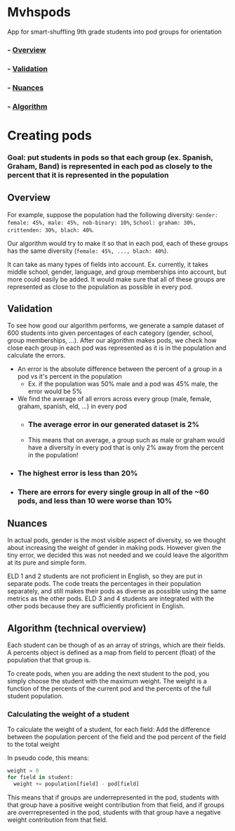 # Mvhspods
App for smart-shuffling 9th grade students into pod groups for orientation 

### - [Overview](#overview) 
### - [Validation](#validation)
### - [Nuances](#nuances)
### - [Algorithm](#algorithm-technical-overview)

# Creating pods
### Goal: put students in pods so that each group (ex. Spanish, Graham, Band) is represented in each pod as closely to the percent that it is represented in the population

## Overview
For example, suppose the population had the following diversity: `Gender: female: 45%, male: 45%, nob-binary: 10%`, `School: graham: 30%, crittenden: 30%, blach: 40%`.

Our algorithm would try to make it so that in each pod, each of these groups has the same diversity (`female: 45%, ..., blach: 40%`).

It can take as many types of fields into account. Ex. currently, it takes middle school, gender, language, and group memberships into account, but more could easily be added.
It would make sure that all of these groups are represented as close to the population as possible in every pod.

## Validation
To see how good our algorithm performs, we generate a sample dataset of 600 students into given percentages of each category (gender, school, group memberships, ...).
After our algorithm makes pods, we check how close each group in each pod was represented as it is in the population and calculate the errors.
- An error is the absolute difference between the percent of a group in a pod vs it's percent in the population
    - Ex. if the population was 50% male and a pod was 45% male, the error would be 5%
- We find the average of all errors across every group (male, female, graham, spanish, eld, ...) in every pod
    - ### The average error in our generated dataset is 2%
    - This means that on average, a group such as male or graham would have a diversity in every pod that is only 2% away from the percent in the population!
- ### The highest error is less than 20%
- ### There are errors for every single group in all of the ~60 pods, and less than 10 were worse than 10%

## Nuances
In actual pods, gender is the most visible aspect of diversity, so we thought about increasing the weight of gender in making pods. However given the tiny error, we decided this was not needed and we could leave the algorithm at its pure and simple form. 

ELD 1 and 2 students are not proficient in English, so they are put in separate pods.
The code treats the percentages in their population separately, and still makes their pods as diverse as possible using the same metrics as the other pods.
ELD 3 and 4 students are integrated with the other pods because they are sufficiently proficient in English.


## Algorithm (technical overview)
Each student can be though of as an array of strings, which are their fields.
A percents object is defined as a map from field to percent (float) of the population that that group is.


To create pods, when you are adding the next student to the pod, you simply choose the student with the maximum weight.
The weight is a function of the percents of the current pod and the percents of the full student population.

### Calculating the weight of a student
To calculate the weight of a student, for each field:
Add the difference between the population percent of the field and the pod percent of the field to the total weight

In pseudo code, this means:

```python
weight = 0
for field in student:
  weight += population[field] - pod[field]
```

This means that if groups are underrepresented in the pod, students with that group have a positive weight contribution from that field, and if groups are overrrepresented in the pod, students with that group have a negative weight contribution from that field.

